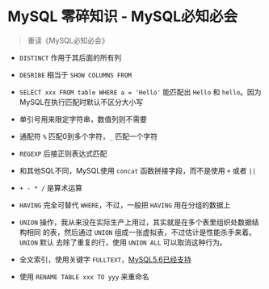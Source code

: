 # MySQL 零碎知识 - MySQL必知必会

> 重读《MySQL必知必会》

- `DISTINCT` 作用于其后面的所有列

- `DESRIBE` 相当于 `SHOW COLUMNS FROM`

- `SELECT xxx FROM table WHERE a = 'Hello'` 能匹配出 `Hello` 和 `hello`。因为
MySQL在执行匹配时默认不区分大小写

- 单引号用来限定字符串，数值列则不需要

- 通配符 `%` 匹配0到多个字符，`_` 匹配一个字符

- `REGEXP` 后接正则表达式匹配

- 和其他SQL不同，MySQL使用 `concat` 函数拼接字段，而不是使用 `+` 或者 `||`

- `+ - * /` 是算术运算

- `HAVING` 完全可替代 `WHERE`，不过，一般把 `HAVING` 用在分组的数据上

- `UNION` 操作，我从来没在实际生产上用过，其实就是在多个表里组织处数据结构相同
的表，然后通过 `UNION` 组成一张虚拟表，不过估计是性能杀手来着。`UNION` 默认
去除了重复的行，使用 `UNION ALL` 可以取消这种行为。

- 全文索引，使用关键字 `FULLTEXT`，[MySQL5.6已经支持](https://dev.mysql.com/doc/refman/5.6/en/innodb-fulltext-index.html)

- 使用 `RENAME TABLE xxx TO yyy` 来重命名
